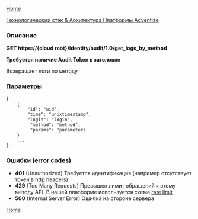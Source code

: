[Home](../README.md)

[Технологический стэк & Архитектура Платформы Adventize](https://github.com/WiseWaveCorporationLimited/platform-architecture/blob/master/README.md)

### Описание


**GET   https://{cloud root}/identity/audit/1.0/get_logs_by_method**

**Требуется наличие Audit Token в заголовке**

Возвращает логи по методу

### Параметры


````
{
    {
        "id": "uid",
        "time": "unixtimestamp",
        "login": "login",
         "method": "method",
         "params": "parameters
    }
    ...
}
````
### Ошибки (error codes)

* **401** (Unauthorized) Требуется идентификация (например отсутствует токен в http headers)
* **429** (Too Many Requests) Превышен лимит обращений к этому методу API. В нашей платформе используется схема [rate limit](http://en.wikipedia.org/wiki/Rate_limiting)
* **500** (Internal Server Error) Ошибка на стороне сервера


[Home](../README.md)
